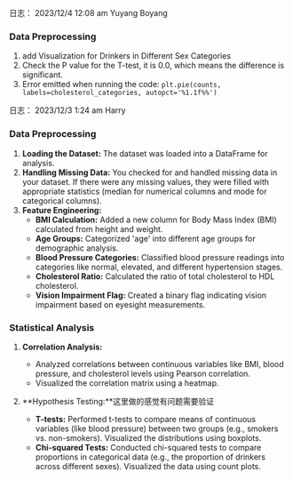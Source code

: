 
日志： 2023/12/4 12:08 am Yuyang Boyang

### Data Preprocessing
1. add Visualization for Drinkers in Different Sex Categories
2. Check the P value for the T-test, it is 0.0, which means the difference is significant.
3. Error emitted when running the code: `plt.pie(counts, labels=cholesterol_categories, autopct='%1.1f%%')`


日志： 2023/12/3 1:24 am Harry

### Data Preprocessing
1. **Loading the Dataset:** The dataset was loaded into a DataFrame for analysis.
2. **Handling Missing Data:** You checked for and handled missing data in your dataset. If there were any missing values, they were filled with appropriate statistics (median for numerical columns and mode for categorical columns).
3. **Feature Engineering:**
   - **BMI Calculation:** Added a new column for Body Mass Index (BMI) calculated from height and weight.
   - **Age Groups:** Categorized 'age' into different age groups for demographic analysis.
   - **Blood Pressure Categories:** Classified blood pressure readings into categories like normal, elevated, and different hypertension stages.
   - **Cholesterol Ratio:** Calculated the ratio of total cholesterol to HDL cholesterol.
   - **Vision Impairment Flag:** Created a binary flag indicating vision impairment based on eyesight measurements.

### Statistical Analysis
1. **Correlation Analysis:**
   - Analyzed correlations between continuous variables like BMI, blood pressure, and cholesterol levels using Pearson correlation.
   - Visualized the correlation matrix using a heatmap.

2. **Hypothesis Testing:**这里做的感觉有问题需要验证
   - **T-tests:** Performed t-tests to compare means of continuous variables (like blood pressure) between two groups (e.g., smokers vs. non-smokers). Visualized the distributions using boxplots.
   - **Chi-squared Tests:** Conducted chi-squared tests to compare proportions in categorical data (e.g., the proportion of drinkers across different sexes). Visualized the data using count plots.
